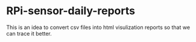 # RPi-sensor-daily-reports
This is an idea to convert csv files into html visulization reports so that we can trace it better.
